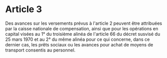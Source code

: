 # Article 3

Des avances sur les versements prévus à l'article 2 peuvent être attribuées par la caisse nationale de compensation, ainsi que pour les opérations en capital visées au 1° du troisième alinéa de l'article 66 du décret susvisé du 25 mars 1970 et au 2° du même alinéa pour ce qui concerne, dans ce dernier cas, les prêts sociaux ou les avances pour achat de moyens de transport consentis au personnel.
